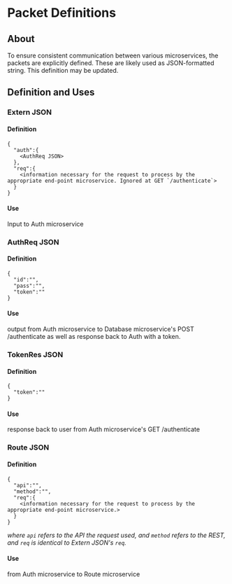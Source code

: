 # Packet Definitions
## About
To ensure consistent communication between various microservices, the packets are explicitly defined. These are likely used as JSON-formatted string.
This definition may be updated.

## Definition and Uses
### Extern JSON 
#### Definition
```
{
  "auth":{
    <AuthReq JSON>
  },
  "req":{
    <information necessary for the request to process by the appropriate end-point microservice. Ignored at GET `/authenticate`>
  }
}
```
#### Use
Input to Auth microservice
### AuthReq JSON
#### Definition
```
{
  "id":"",
  "pass":"",
  "token":""
}
```
#### Use
output from Auth microservice to Database microservice's POST /authenticate as well as response back to Auth with a token.
### TokenRes JSON
#### Definition
```
{
  "token":""
}
```
#### Use
response back to user from Auth microservice's GET /authenticate
### Route JSON
#### Definition
```
{
  "api":"",
  "method":"",
  "req":{
    <information necessary for the request to process by the appropriate end-point microservice.>
  }
}
```
*where `api` refers to the API the request used, and `method` refers to the REST, and `req` is identical to Extern JSON's `req`.*
#### Use
from Auth microservice to Route microservice
